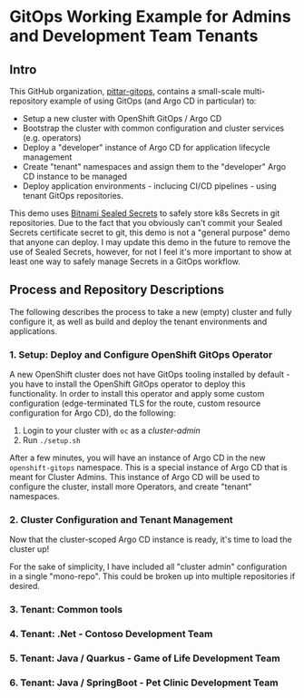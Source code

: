 # GitOps Working Example for Admins and Development Team Tenants

## Intro

This GitHub organization, [pittar-gitops](https://github.com/pittar-gitops/), contains a small-scale multi-repository example of using GitOps (and Argo CD in particular) to:

* Setup a new cluster with OpenShift GitOps / Argo CD
* Bootstrap the cluster with common configuration and cluster services (e.g. operators)
* Deploy a "developer" instance of Argo CD for application lifecycle management
* Create "tenant" namespaces and assign them to the "developer" Argo CD instance to be managed
* Deploy application environments - inclucing CI/CD pipelines - using tenant GitOps repositories.

This demo uses [Bitnami Sealed Secrets](https://github.com/bitnami-labs/sealed-secrets) to safely store k8s Secrets in git repositories.  Due to the fact that you obviously can't commit your Sealed Secrets certificate secret to git, this demo is not a "general purpose" demo that anyone can deploy.  I may update this demo in the future to remove the use of Sealed Secrets, however, for not I feel it's more important to show at least one way to safely manage Secrets in a GitOps workflow. 

## Process and Repository Descriptions

The following describes the process to take a new (empty) cluster and fully configure it, as well as build and deploy the tenant environments and applications.

### 1. Setup: Deploy and Configure OpenShift GitOps Operator

A new OpenShift cluster does not have GitOps tooling installed by default - you have to install the OpenShift GitOps operator to deploy this functionality.  In order to install this operator and apply some custom configuration (edge-terminated TLS for the route, custom resource configuration for Argo CD), do the following:

1. Login to your cluster with `oc` as a *cluster-admin*
2. Run `./setup.sh`


After a few minutes, you will have an instance of Argo CD in the new `openshift-gitops` namespace.  This is a special instance of Argo CD that is meant for Cluster Admins.  This instance of Argo CD will be used to configure the cluster, install more Operators, and create "tenant" namespaces.

### 2. Cluster Configuration and Tenant Management

Now that the cluster-scoped Argo CD instance is ready, it's time to load the cluster up!

For the sake of simplicity, I have included all "cluster admin" configuration in a single "mono-repo".  This could be broken up into multiple repositories if desired.

### 3. Tenant: Common tools

### 4. Tenant: .Net - Contoso Development Team

### 5. Tenant: Java / Quarkus - Game of Life Development Team

### 6. Tenant: Java / SpringBoot - Pet Clinic Development Team
